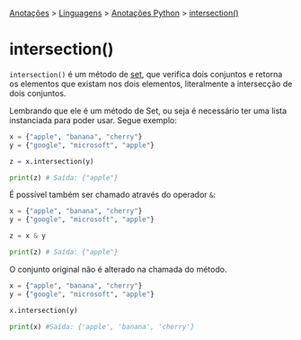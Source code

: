 <link rel="stylesheet" type="text/css" href="../../CSS/dark-theme.css">

[Anotações](../../) > [Linguagens](../Index.md) > [Anotações Python](./Index.md) > [intersection()](./SetIntersection.md)

# intersection()

`intersection()` é um método de [set](./Set.md), que verifica dois conjuntos e retorna os elementos que existam nos dois elementos, literalmente a intersecção de dois conjuntos.

Lembrando que ele é um método de Set, ou seja é necessário ter uma lista instanciada para poder usar. Segue exemplo:

```python
x = {"apple", "banana", "cherry"}
y = {"google", "microsoft", "apple"}

z = x.intersection(y) 

print(z) # Saída: {"apple"}
```

É possível também ser chamado através do operador `&`:

```python
x = {"apple", "banana", "cherry"}
y = {"google", "microsoft", "apple"}

z = x & y 

print(z) # Saída: {"apple"}
```

O conjunto original não é alterado na chamada do método.

```python
x = {"apple", "banana", "cherry"}
y = {"google", "microsoft", "apple"}

x.intersection(y) 

print(x) #Saída: {'apple', 'banana', 'cherry'}
```